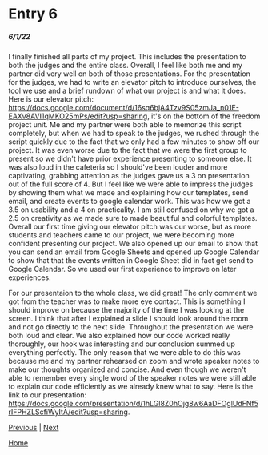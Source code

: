# Entry 6
##### 6/1/22

I finally finished all parts of my project. This includes the presentation to both the judges and the entire class. Overall, I feel like both me and my partner did very well on both of those presentations. For the presentation for the judges, we had to write an elevator pitch to introduce ourselves, the tool we use and a brief rundown of what our project is and what it does. Here is our elevator pitch: https://docs.google.com/document/d/16sq6bjA4Tzv9S05zmJa_n01E-EAXv8AVI1qMKO25mPs/edit?usp=sharing, it's on the bottom of the freedom project unit. Me and my partner were both able to memorize this script completely, but when we had to speak to the judges, we rushed through the script quickly due to the fact that we only had a few minutes to show off our project. It was even worse due to the fact that we were the first group to present so we didn't have prior experience presenting to someone else. It was also loud in the cafeteria so I should've been louder and more captivating, grabbing attention as the judges gave us a 3 on presentation out of the full score of 4. But I feel like we were able to impress the judges by showing them what we made and explaining how our templates, send email, and create events to google calendar work. This was how we got a 3.5 on usability and a 4 on practicality. I am still confused on why we got a 2.5 on creativity as we made sure to made beautiful and colorful templates. Overall our first time giving our elevator pitch was our worse, but as more students and teachers came to our project, we were becoming more confident presenting our project. We also opened up our email to show that you can send an email from Google Sheets and opened up Google Calendar to show that that the events written in Google Sheet did in fact get send to Google Calendar. So we used our first experience to improve on later experiences. 

For our presentaion to the whole class, we did great! The only comment we got from the teacher was to make more eye contact. This is something I should improve on because the majority of the time I was looking at the screen. I think that after I explained a slide I should look around the room and not go directly to the next slide.  Throughout the presentation we were both loud and clear. We also explained how our code worked really thoroughly, our hook was interesting and our conclusion summed up everything perfectly. The only reason that we were able to do this was because me and my partner rehearsed on zoom and wrote speaker notes to make our thoughts organized and concise. And even though we weren't able to remember every single word of the speaker notes we were still able to explain our code efficiently as we already knew what to say. Here is the link to our presentation: https://docs.google.com/presentation/d/1hLGl8Z0hOjg8w6AaDFOglUdFNf5rIFPHZLScfiWyItA/edit?usp=sharing.

[Previous](entry05.md) | [Next](entry07.md)

[Home](../README.md)
